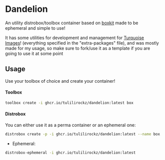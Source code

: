 # Dandelion

An utility distrobox/toolbox container based on [boxkit](https://github.com/ublue-os/boxkit) made to be ephemeral and simple to use!

It has some utilities for development and management for [Turquoise Images](http://github.com/tulilirockz/Turquoise)! (everything specified in the "extra-packages" file), and was mostly made for my usage, so make sure to fork/use it as a template if you are going to use it at some point

## Usage

Use your toolbox of choice and create your container! 

#### Toolbox

```sh
toolbox create -i ghcr.io/tulilirockz/dandelion:latest box
```

#### Distrobox

You can either use it as a perma container or an ephemeral one:

```sh
distrobox create -p -i ghcr.io/tulilirockz/dandelion:latest --name box 
```

- Ephemeral:

```sh
distrobox-ephemeral -i ghcr.io/tulilirockz/dandelion:latest
```
